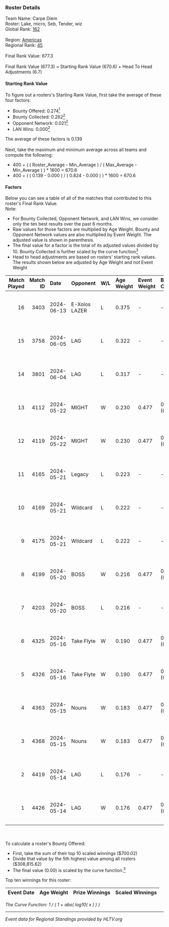 ### Roster Details<br />
Team Name: Carpe Diem<br />
Roster: Lake, micro, Seb, Tender, wiz<br />
Global Rank: [162](../../standings_global_2024_10_15.md)<br />
<br />
Region: [Americas]( ../../standings_americas_2024_10_15.md)<br />
Regional Rank: [45]( ../../standings_americas_2024_10_15.md)<br />
<br />
Final Rank Value:  677.3<br />
<br />
Final Rank Value (677.3) = Starting Rank Value (670.6) + Head To Head Adjustments (6.7)<br />

#### Starting Rank Value<br />
To figure out a rosters's Starting Rank Value, first take the average of these four factors:<br />
- Bounty Offered: 0.274[<sup>1</sup>](#table2)
- Bounty Collected: 0.262[<sup>2</sup>](#table1)
- Opponent Network: 0.021[<sup>2</sup>](#table1)
- LAN Wins: 0.000[<sup>2</sup>](#table1)

The average of these factors is 0.139<br />
<br />
Next, take the maximum and minimum average across all teams and compute the following:<br />
- 400 + ( ( Roster_Average - Min_Average ) / ( Max_Average - Min_Average ) ) * 1600 = 670.6
- 400 + ( ( 0.139 - 0.000 ) / ( 0.824 - 0.000 ) ) * 1600 = 670.6


#### Factors<br />
Below you can see a table of all of the matches that contributed to this roster's Final Rank Value.<br />
Note:<br />

- For Bounty Collected, Opponent Network, and LAN Wins, we consider only the ten best results over the past 6 months.
- Raw values for those factors are multiplied by Age Weight. Bounty and Opponent Network values are also multiplied by Event Weight. The adjusted value is shown in parenthesis.
- The final value for a factor is the total of its adjusted values divided by 10. Bounty Collected is further scaled by the curve function[<sup>3</sup>](#curveFunction)
- Head to head adjustments are based on rosters' starting rank values. The results shown below are adjusted by Age Weight and not Event Weight
<span id="table1"></span><br />


| Match Played | Match ID | Date       | Opponent      | W/L | Age Weight | Event Weight | Bounty Collected | Opponent Network | LAN Wins  | H2H Adj. | Roster                        |
| -: | -: | :- | :- | :- | :- | :- | :- | :- | :- | -: | :- |
|           16 |     3403 | 2024-06-13 | E-Xolos LAZER | L   | 0.375      | -            | -                | -                | -         |    -4.27 | Lake, micro, Seb, Tender, wiz |
|           15 |     3758 | 2024-06-05 | LAG           | L   | 0.322      | -            | -                | -                | -         |    -5.56 | Lake, micro, Seb, Tender, wiz |
|           14 |     3801 | 2024-06-04 | LAG           | L   | 0.317      | -            | -                | -                | -         |    -5.62 | Lake, micro, Seb, Tender, wiz |
|           13 |     4112 | 2024-05-22 | MIGHT         | W   | 0.230      | 0.477        | 0.000 (0.000)    | 0.007 (0.001)    | 0 (0.000) |     1.80 | Lake, micro, Seb, Tender, wiz |
|           12 |     4119 | 2024-05-22 | MIGHT         | W   | 0.230      | 0.477        | 0.000 (0.000)    | 0.007 (0.001)    | 0 (0.000) |     1.82 | Lake, micro, Seb, Tender, wiz |
|           11 |     4165 | 2024-05-21 | Legacy        | L   | 0.223      | -            | -                | -                | -         |    -1.45 | Lake, micro, Seb, Tender, wiz |
|           10 |     4169 | 2024-05-21 | Wildcard      | L   | 0.222      | -            | -                | -                | -         |    -0.60 | Lake, micro, Seb, Tender, wiz |
|            9 |     4175 | 2024-05-21 | Wildcard      | L   | 0.222      | -            | -                | -                | -         |    -0.60 | Lake, micro, Seb, Tender, wiz |
|            8 |     4199 | 2024-05-20 | BOSS          | W   | 0.216      | 0.477        | 0.039 (0.004)    | 0.409 (0.042)    | 0 (0.000) |     4.96 | Lake, micro, Seb, Tender, wiz |
|            7 |     4203 | 2024-05-20 | BOSS          | L   | 0.216      | -            | -                | -                | -         |    -1.87 | Lake, micro, Seb, Tender, wiz |
|            6 |     4325 | 2024-05-16 | Take Flyte    | W   | 0.190      | 0.477        | 0.005 (0.000)    | 0.267 (0.024)    | 0 (0.000) |     4.04 | Lake, micro, Seb, Tender, wiz |
|            5 |     4326 | 2024-05-16 | Take Flyte    | W   | 0.190      | 0.477        | 0.005 (0.000)    | 0.267 (0.024)    | 0 (0.000) |     4.09 | Lake, micro, Seb, Tender, wiz |
|            4 |     4363 | 2024-05-15 | Nouns         | W   | 0.183      | 0.477        | 0.057 (0.005)    | 0.635 (0.056)    | 0 (0.000) |     5.22 | Lake, micro, Seb, Tender, wiz |
|            3 |     4368 | 2024-05-15 | Nouns         | W   | 0.183      | 0.477        | 0.057 (0.005)    | 0.635 (0.055)    | 0 (0.000) |     5.25 | Lake, micro, Seb, Tender, wiz |
|            2 |     4419 | 2024-05-14 | LAG           | L   | 0.176      | -            | -                | -                | -         |    -3.05 | Lake, micro, Seb, Tender, wiz |
|            1 |     4426 | 2024-05-14 | LAG           | W   | 0.176      | 0.477        | 0.003 (0.000)    | 0.052 (0.004)    | 0 (0.000) |     2.53 | Lake, micro, Seb, Tender, wiz |

<br />
<span id="table2"></span><br />
To calculate a roster's Bounty Offered:<br />

- First, take the sum of their top 10 scaled winnings ($700.02)
- Divide that value by the 5th highest value among all rosters ($308,815.62)
- The final value (0.00) is scaled by the curve function.[<sup>3</sup>](#curveFunction)

Top ten winnings for this roster:<br />

| Event Date | Age Weight | Prize Winnings | Scaled Winnings |
| :- | -: | :- | :- |


<span id="curveFunction"></span>_The Curve Function: 1 / ( 1 + abs( log10( x ) ) )_<br />

---
_Event data for Regional Standings provided by HLTV.org_<br />
